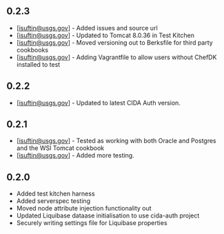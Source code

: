 0.2.3
-----

- [isuftin@usgs.gov] - Added issues and source url
- [isuftin@usgs.gov] - Updated to Tomcat 8.0.36 in Test Kitchen
- [isuftin@usgs.gov] - Moved versioning out to Berksfile for third party cookbooks
- [isuftin@usgs.gov] - Adding Vagrantfile to allow users without ChefDK installed to test

0.2.2
-----

- [isuftin@usgs.gov] - Updated to latest CIDA Auth version. 

0.2.1
-----

- [isuftin@usgs.gov] - Tested as working with both Oracle and Postgres and the WSI Tomcat cookbook 
- [isuftin@usgs.gov] - Added more testing. 


0.2.0
-----

- Added test kitchen harness
- Added serverspec testing
- Moved node attribute injection functionality out
- Updated Liquibase dataase initialisation to use cida-auth project 
- Securely writing settings file for Liquibase properties